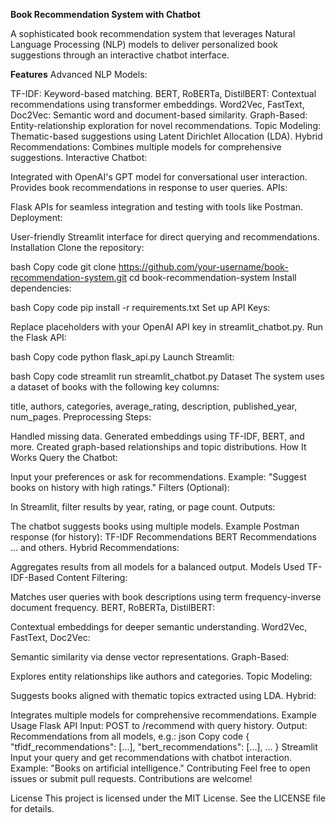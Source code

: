 **Book Recommendation System with Chatbot**

A sophisticated book recommendation system that leverages Natural Language Processing (NLP) models to deliver personalized book suggestions through an interactive chatbot interface.

**Features**
Advanced NLP Models:

TF-IDF: Keyword-based matching.
BERT, RoBERTa, DistilBERT: Contextual recommendations using transformer embeddings.
Word2Vec, FastText, Doc2Vec: Semantic word and document-based similarity.
Graph-Based: Entity-relationship exploration for novel recommendations.
Topic Modeling: Thematic-based suggestions using Latent Dirichlet Allocation (LDA).
Hybrid Recommendations: Combines multiple models for comprehensive suggestions.
Interactive Chatbot:

Integrated with OpenAI's GPT model for conversational user interaction.
Provides book recommendations in response to user queries.
APIs:

Flask APIs for seamless integration and testing with tools like Postman.
Deployment:

User-friendly Streamlit interface for direct querying and recommendations.
Installation
Clone the repository:

bash
Copy code
git clone https://github.com/your-username/book-recommendation-system.git
cd book-recommendation-system
Install dependencies:

bash
Copy code
pip install -r requirements.txt
Set up API Keys:

Replace placeholders with your OpenAI API key in streamlit_chatbot.py.
Run the Flask API:

bash
Copy code
python flask_api.py
Launch Streamlit:

bash
Copy code
streamlit run streamlit_chatbot.py
Dataset
The system uses a dataset of books with the following key columns:

title, authors, categories, average_rating, description, published_year, num_pages.
Preprocessing Steps:

Handled missing data.
Generated embeddings using TF-IDF, BERT, and more.
Created graph-based relationships and topic distributions.
How It Works
Query the Chatbot:

Input your preferences or ask for recommendations.
Example: "Suggest books on history with high ratings."
Filters (Optional):

In Streamlit, filter results by year, rating, or page count.
Outputs:

The chatbot suggests books using multiple models.
Example Postman response (for history):
TF-IDF Recommendations
BERT Recommendations
... and others.
Hybrid Recommendations:

Aggregates results from all models for a balanced output.
Models Used
TF-IDF-Based Content Filtering:

Matches user queries with book descriptions using term frequency-inverse document frequency.
BERT, RoBERTa, DistilBERT:

Contextual embeddings for deeper semantic understanding.
Word2Vec, FastText, Doc2Vec:

Semantic similarity via dense vector representations.
Graph-Based:

Explores entity relationships like authors and categories.
Topic Modeling:

Suggests books aligned with thematic topics extracted using LDA.
Hybrid:

Integrates multiple models for comprehensive recommendations.
Example Usage
Flask API
Input: POST to /recommend with query history.
Output: Recommendations from all models, e.g.:
json
Copy code
{
  "tfidf_recommendations": [...],
  "bert_recommendations": [...],
  ...
}
Streamlit
Input your query and get recommendations with chatbot interaction.
Example: "Books on artificial intelligence."
Contributing
Feel free to open issues or submit pull requests. Contributions are welcome!

License
This project is licensed under the MIT License. See the LICENSE file for details.
